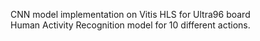 CNN model implementation on Vitis HLS for Ultra96 board \
Human Activity Recognition model for 10 different actions. 
